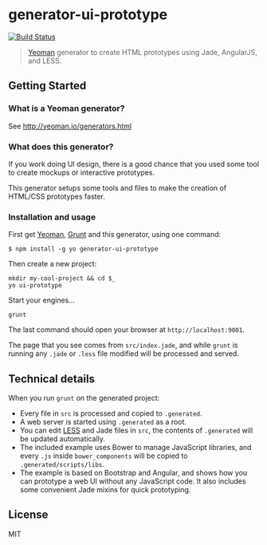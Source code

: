 # generator-ui-prototype
[![Build Status](https://secure.travis-ci.org/dfernandez79/generator-ui-prototype.png?branch=master)](https://travis-ci.org/dfernandez79/generator-ui-prototype)

> [Yeoman] generator to create HTML prototypes using Jade,
  AngularJS, and LESS.


## Getting Started

### What is a Yeoman generator?

See http://yeoman.io/generators.html

### What does this generator?

If you work doing UI design, there is a good chance that you used some tool to
create mockups or interactive prototypes.

This generator setups some tools and files to make the creation of HTML/CSS
prototypes faster.

### Installation and usage

First get [Yeoman], [Grunt] and this generator, using one command:

```
$ npm install -g yo generator-ui-prototype
```

Then create a new project:

```
mkdir my-cool-project && cd $_
yo ui-prototype
```

Start your engines...

```
grunt
```

The last command should open your browser at `http://localhost:9001`.

The page that you see comes from `src/index.jade`, and while `grunt` is running
any `.jade` or `.less` file modified will be processed and served.

## Technical details

When you run `grunt` on the generated project:

* Every file in `src` is processed and copied to `.generated`.
* A web server is started using `.generated` as a root.
* You can edit [LESS] and Jade files in `src`, the contents of `.generated` will
  be updated automatically.
* The included example uses Bower to manage JavaScript libraries, and every
  `.js` inside `bower_components` will be copied to `.generated/scripts/libs`.
* The example is based on Bootstrap and Angular, and shows how you can
  prototype a web UI without any JavaScript code. It also includes some
  convenient Jade mixins for quick prototyping.

## License

MIT

[Yeoman]: http://yeoman.io
[Grunt]: http://gruntjs.com
[LESS]: http://lesscss.org/
[Jade]: http://jade-lang.com/
[Bower]: http://bower.io/
[Bootstrap]: http://getbootstrap.com/
